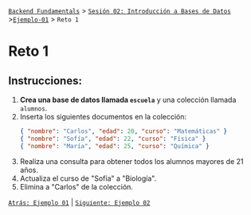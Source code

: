 [`Backend Fundamentals`](../../README.md) > [`Sesión 02: Introducción a Bases de Datos`](../README.md) >[`Ejemplo-01`](../Ejemplo-01) > `Reto 1`
	
# Reto 1

## Instrucciones:


1. **Crea una base de datos llamada `escuela`** y una colección llamada `alumnos`.  
2. Inserta los siguientes documentos en la colección:
   ```json
   { "nombre": "Carlos", "edad": 20, "curso": "Matemáticas" }
   { "nombre": "Sofía", "edad": 22, "curso": "Física" }
   { "nombre": "María", "edad": 25, "curso": "Química" }
   ```
3. Realiza una consulta para obtener todos los alumnos mayores de 21 años.
4. Actualiza el curso de "Sofía" a "Biología".
5. Elimina a "Carlos" de la colección.

[`Atrás: Ejemplo 01`](../Ejemplo-01) | [`Siguiente: Ejemplo 02`](https://github.com/beduExpert/A2-Backend-Fundamentals-2020/tree/master/Sesion-02/Ejemplo-02)
